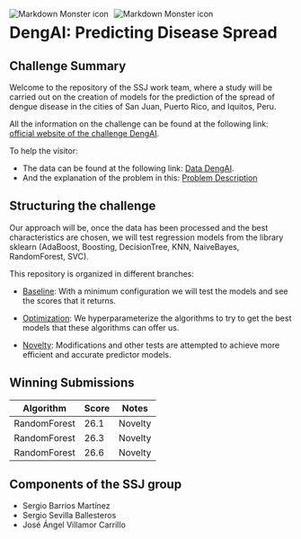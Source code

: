   <img src="https://drivendata-prod-public.s3.amazonaws.com/images/drivendata-logo.svg"
     alt="Markdown Monster icon"
     style="float: left; margin-right: 10px;" />
     
  <img src="https://s3.amazonaws.com:443/drivendata/comp_images/flickr-mosq.jpg"
     alt="Markdown Monster icon"
     style="float: left; margin-right: 10px;" />


# DengAI: Predicting Disease Spread
## Challenge Summary
Welcome to the repository of the SSJ work team, where a study will be carried out on the creation of models for the prediction of the spread of dengue disease in the cities of San Juan, Puerto Rico, and Iquitos, Peru. 

All the information on the challenge can be found at the following link: [official website of the challenge DengAI](https://www.drivendata.org/competitions/44/dengai-predicting-disease-spread/ "official website").

To help the visitor:
  - The data can be found at the following link:  [Data DengAI](https://www.drivendata.org/competitions/44/dengai-predicting-disease-spread/data/ "challenge data").
  - And the explanation of the problem in this: [Problem Description](https://www.drivendata.org/competitions/44/dengai-predicting-disease-spread/page/82/ "description of the problem")


## Structuring the challenge
Our approach will be, once the data has been processed and the best characteristics are chosen, we will test regression models from the library sklearn (AdaBoost, Boosting, DecisionTree, KNN, NaiveBayes, RandomForest, SVC).

This repository is organized in different branches:

- [Baseline](https://github.com/sergiosb99/SSJ_SupervisedLearning/tree/Baseline "click to go baseline"): With a minimum configuration we will test the models and see the scores that it returns.

- [Optimization](https://github.com/sergiosb99/SSJ_SupervisedLearning/tree/Optimization "click to go optimization"): We hyperparameterize the algorithms to try to get the best models that these algorithms can offer us.

- [Novelty](https://github.com/sergiosb99/SSJ_SupervisedLearning/tree/Novelty "click to go novelty"): Modifications and other tests are attempted to achieve more efficient and accurate predictor models.
 
## Winning Submissions

Algorithm | Score | Notes
--- | --- | --- 
RandomForest | 26.1 | Novelty
RandomForest | 26.3 | Novelty
RandomForest | 26.6 | Novelty

## Components of the SSJ group
- Sergio Barrios Martínez
- Sergio Sevilla Ballesteros
- José Ángel Villamor Carrillo
